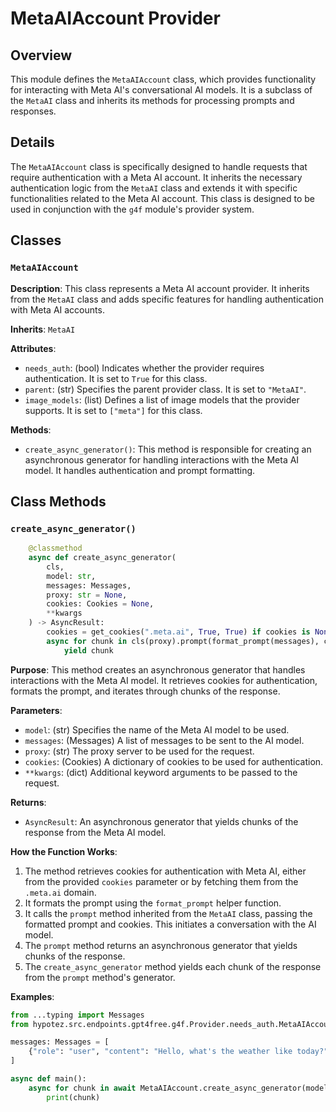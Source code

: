 # MetaAIAccount Provider

## Overview

This module defines the `MetaAIAccount` class, which provides functionality for interacting with Meta AI's conversational AI models. It is a subclass of the `MetaAI` class and inherits its methods for processing prompts and responses.

## Details

The `MetaAIAccount` class is specifically designed to handle requests that require authentication with a Meta AI account. It inherits the necessary authentication logic from the `MetaAI` class and extends it with specific functionalities related to the Meta AI account. This class is designed to be used in conjunction with the `g4f` module's provider system.

## Classes

### `MetaAIAccount`

**Description**: This class represents a Meta AI account provider. It inherits from the `MetaAI` class and adds specific features for handling authentication with Meta AI accounts. 

**Inherits**: `MetaAI`

**Attributes**:
 - `needs_auth`: (bool)  Indicates whether the provider requires authentication. It is set to `True` for this class.
 - `parent`: (str) Specifies the parent provider class. It is set to `"MetaAI"`.
 - `image_models`: (list) Defines a list of image models that the provider supports. It is set to `["meta"]` for this class.

**Methods**:

 - `create_async_generator()`: This method is responsible for creating an asynchronous generator for handling interactions with the Meta AI model. It handles authentication and prompt formatting.

## Class Methods

### `create_async_generator()`

```python
    @classmethod
    async def create_async_generator(
        cls,
        model: str,
        messages: Messages,
        proxy: str = None,
        cookies: Cookies = None,
        **kwargs
    ) -> AsyncResult:
        cookies = get_cookies(".meta.ai", True, True) if cookies is None else cookies
        async for chunk in cls(proxy).prompt(format_prompt(messages), cookies):
            yield chunk
```

**Purpose**: This method creates an asynchronous generator that handles interactions with the Meta AI model. It retrieves cookies for authentication, formats the prompt, and iterates through chunks of the response.

**Parameters**:
 - `model`: (str) Specifies the name of the Meta AI model to be used.
 - `messages`: (Messages)  A list of messages to be sent to the AI model.
 - `proxy`: (str) The proxy server to be used for the request.
 - `cookies`: (Cookies)  A dictionary of cookies to be used for authentication.
 - `**kwargs`: (dict)  Additional keyword arguments to be passed to the request.

**Returns**:
 - `AsyncResult`: An asynchronous generator that yields chunks of the response from the Meta AI model.

**How the Function Works**:

1. The method retrieves cookies for authentication with Meta AI, either from the provided `cookies` parameter or by fetching them from the `.meta.ai` domain.
2. It formats the prompt using the `format_prompt` helper function.
3. It calls the `prompt` method inherited from the `MetaAI` class, passing the formatted prompt and cookies. This initiates a conversation with the AI model.
4. The `prompt` method returns an asynchronous generator that yields chunks of the response.
5. The `create_async_generator` method yields each chunk of the response from the `prompt` method's generator.

**Examples**:
```python
from ...typing import Messages
from hypotez.src.endpoints.gpt4free.g4f.Provider.needs_auth.MetaAIAccount import MetaAIAccount

messages: Messages = [
    {"role": "user", "content": "Hello, what's the weather like today?"}
]

async def main():
    async for chunk in await MetaAIAccount.create_async_generator(model='meta', messages=messages):
        print(chunk)
```